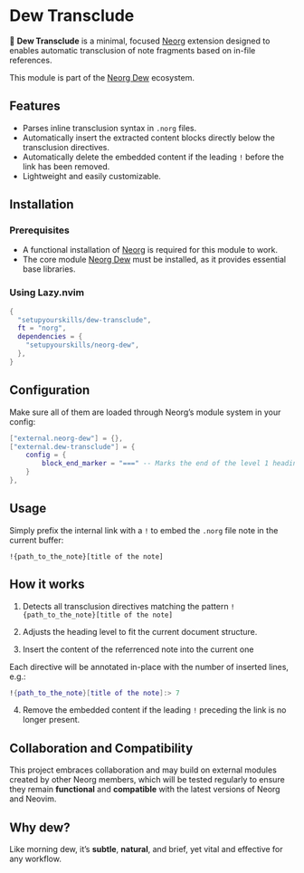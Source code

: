 # Dew Transclude

🌿 **Dew Transclude** is a minimal, focused [Neorg](https://github.com/nvim-neorg/neorg) extension designed to enables automatic transclusion of note fragments based on in-file references.

This module is part of the [Neorg Dew](https://github.com/setupyourskills/neorg-dew) ecosystem.

## Features

- Parses inline transclusion syntax in `.norg` files.
- Automatically insert the extracted content blocks directly below the transclusion directives.
- Automatically delete the embedded content if the leading `!` before the link has been removed.
- Lightweight and easily customizable.

## Installation

### Prerequisites

- A functional installation of [Neorg](https://github.com/nvim-neorg/neorg) is required for this module to work.
- The core module [Neorg Dew](https://github.com/setupyourskills/neorg-dew) must be installed, as it provides essential base libraries.

### Using Lazy.nvim

```lua
{
  "setupyourskills/dew-transclude",
  ft = "norg",
  dependencies = {
    "setupyourskills/neorg-dew",
  },
}
```

## Configuration

Make sure all of them are loaded through Neorg’s module system in your config:

```lua
["external.neorg-dew"] = {},
["external.dew-transclude"] = {
    config = {
        block_end_marker = "===" -- Marks the end of the level 1 heading block for content extraction
    }
},
```

## Usage

Simply prefix the internal link with a `!` to embed the `.norg` file note in the current buffer:

```
!{path_to_the_note}[title of the note]
```

## How it works

1. Detects all transclusion directives matching the pattern `!{path_to_the_note}[title of the note]`

2. Adjusts the heading level to fit the current document structure.

3. Insert the content of the referrenced note into the current one

Each directive will be annotated in-place with the number of inserted lines, e.g.:

```lua
!{path_to_the_note}[title of the note]:> 7
```

4. Remove the embedded content if the leading `!` preceding the link is no longer present.

## Collaboration and Compatibility

This project embraces collaboration and may build on external modules created by other Neorg members, which will be tested regularly to ensure they remain **functional** and **compatible** with the latest versions of Neorg and Neovim.  

## Why **dew**?

Like morning dew, it’s **subtle**, **natural**, and brief, yet vital and effective for any workflow.
